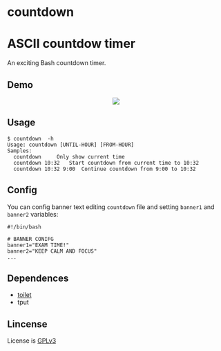 # countdown
# ASCII countdow timer
An exciting Bash countdown timer.

## Demo
<p align="center">
  <img src="https://user-images.githubusercontent.com/32820131/67157323-ebb20800-f32a-11e9-8ca0-63ed0e24f485.gif">
</p>

## Usage
```
$ countdown  -h
Usage: countdown [UNTIL-HOUR] [FROM-HOUR]
Samples:
  countdown		Only show current time
  countdown 10:32	Start countdown from current time to 10:32
  countdown 10:32 9:00	Continue countdown from 9:00 to 10:32
```

## Config
You can config banner text editing `countdown` file and setting `banner1` and `banner2` variables:
```
#!/bin/bash

# BANNER CONIFG
banner1="EXAM TIME!"
banner2="KEEP CALM AND FOCUS"
...
```

## Dependences
  * [toilet](http://caca.zoy.org/wiki/toilet)
  * tput


## Lincense
License is [GPLv3](LICENSE)
